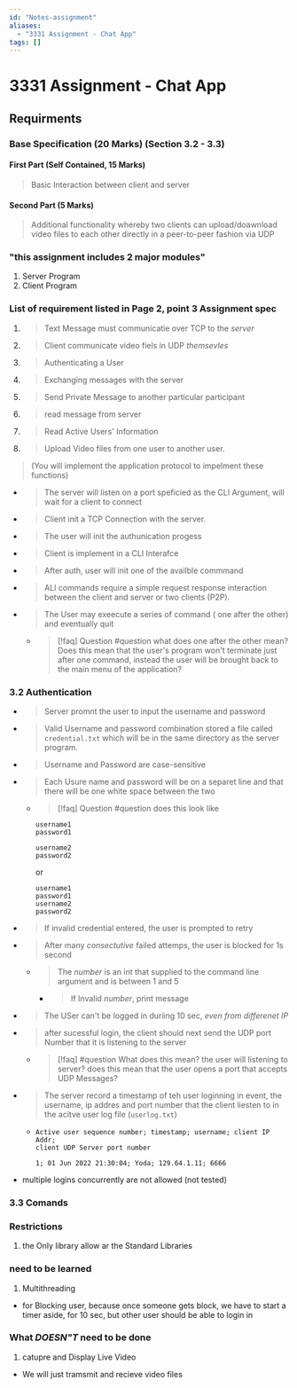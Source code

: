 ```yaml
---
id: "Notes-assignment"
aliases:
  - "3331 Assignment - Chat App"
tags: []
---
```


# 3331 Assignment - Chat App


## Requirments

### Base Specification (20 Marks) (Section 3.2 - 3.3)
#### First Part (Self Contained, 15 Marks)
> Basic Interaction between client and server

#### Second Part (5 Marks)
> Additional functionality whereby two clients can upload/doawnload video
files to each other directly in a peer-to-peer fashion via UDP

### "this assignment includes 2 major modules"
1. Server Program
2. Client Program

### List of requirement listed in Page 2, point 3 Assignment spec
1. > Text Message must communicatie over TCP to the _server_
2. > Client communicate video fiels in UDP _themsevles_
3. > Authenticating a User
4. > Exchanging messages with the server
5. > Send Private Message to another particular participant
6. > read message from server
7. > Read Active Users' Information
8. > Upload Video files from one user to another user.

> (You will implement the application protocol to impelment these functions)

- > The server will listen on a port speficied as the CLI Argument, 
will wait for a client to connect
- > Client init a TCP Connection with the server.
- > The user will init the authunication progess
- > Client is implement in a CLI Interafce 
- > After auth, user will init one of the availble commmand
- > ALl commands require a simple request response interaction between the
client and server or two clients (P2P).
- > The User may exeecute a series of command ( one after the other) and 
eventually quit 
  - > [!faq] Question #question
    > what does one after the other mean? Does this mean that the user's 
      program won't terminate just after one command, instead the user will 
      be brought back to the main menu of the application?


### 3.2 Authentication
- > Server promnt the user to input the username and password 
- > Valid Username and password combination stored a file called `credential.txt`
which will be in the same directory as the server program.
- > Username and Password are case-sensitive
- > Each Usure name and password will be on a separet line and that there 
will be one white space between the two
  - > [!faq] Question #question
    > does this look like
      ```
      username1
      password1

      username2
      password2
      ```
      or
      ```
      username1
      password1
      username2
      password2
      ```
    <!-- - Probably the second one eh? -->


- > If invalid credential entered, the user is prompted to retry
- > After many _consectutive_ failed attemps, the user is blocked for 1s second
  - > The $number$ is an int that supplied to the command line argument and
    is between 1 and 5
    - > If Invalid $number$, print message 
- > The USer can't be logged in duriing 10 sec, _even from differenet IP_
- > after sucessful login, the client should next send the UDP port Number 
that it is listening to the server
  - > [!faq] #question
    > What does this mean? the user will listening to server?
    > does this mean that the user opens a port that accepts UDP Messages?
- > The server record a timestamp of teh user loginning in event, the username,
ip addres and port number that the client liesten to in the acitve user log 
file (`userlog.txt`)
   -  ```
      Active user sequence number; timestamp; username; client IP Addr; 
      client UDP Server port number

      1; 01 Jun 2022 21:30:04; Yoda; 129.64.1.11; 6666
      ```

- multiple logins concurrently are not allowed (not tested)

### 3.3 Comands


### Restrictions
1. the Only library allow ar the Standard Libraries





### need to be learned
1. Multithreading
  - for Blocking user, because once someone gets block, we have to start a 
  timer aside, for 10 sec, but other user should be able to login in



### What _DOESN"T_ need to be done
1. catupre and Display Live Video
  - We will just tramsmit and recieve video files


